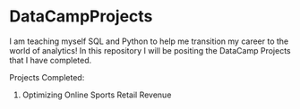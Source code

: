 # DataCampProjects
I am teaching myself SQL and Python to help me transition my career to the world of analytics!
In this repository I will be positing the DataCamp Projects that I have completed.

Projects Completed:
1) Optimizing Online Sports Retail Revenue
